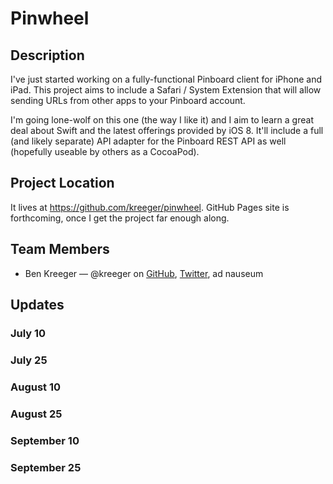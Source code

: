 # Pinwheel

## Description

I've just started working on a fully-functional Pinboard client for iPhone and iPad. This project aims to include a Safari / System Extension that will allow sending URLs from other apps to your Pinboard account.

I'm going lone-wolf on this one (the way I like it) and I aim to learn a great deal about Swift and the latest offerings provided by iOS 8. It'll include a full (and likely separate) API adapter for the Pinboard REST API as well (hopefully useable by others as a CocoaPod).

## Project Location

It lives at https://github.com/kreeger/pinwheel. GitHub Pages site is forthcoming, once I get the project far enough along.

## Team Members

- Ben Kreeger — @kreeger on [GitHub](https://github.com/kreeger), [Twitter](https://twitter.com/kreeger), ad nauseum

## Updates

### July 10

### July 25

### August 10

### August 25

### September 10

### September 25

